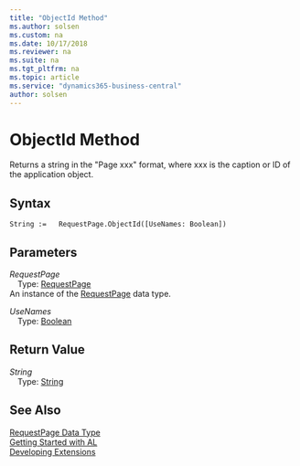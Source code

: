 ```yaml
---
title: "ObjectId Method"
ms.author: solsen
ms.custom: na
ms.date: 10/17/2018
ms.reviewer: na
ms.suite: na
ms.tgt_pltfrm: na
ms.topic: article
ms.service: "dynamics365-business-central"
author: solsen
---
```

[//]: # (START>DO_NOT_EDIT)
[//]: # (IMPORTANT:Do not edit any of the content between here and the END>DO_NOT_EDIT.)
[//]: # (Any modifications should be made in the .xml files in the ModernDev repo.)
# ObjectId Method
Returns a string in the "Page xxx" format, where xxx is the caption or ID of the application object.

## Syntax
```
String :=   RequestPage.ObjectId([UseNames: Boolean])
```
## Parameters
*RequestPage*  
&emsp;Type: [RequestPage](requestpage-data-type.md)  
An instance of the [RequestPage](requestpage-data-type.md) data type.  

*UseNames*  
&emsp;Type: [Boolean](../boolean/boolean-data-type.md)  
  


## Return Value
*String*  
&emsp;Type: [String](../string/string-data-type.md)  
  


[//]: # (IMPORTANT: END>DO_NOT_EDIT)
## See Also
[RequestPage Data Type](requestpage-data-type.md)  
[Getting Started with AL](../devenv-get-started.md)  
[Developing Extensions](../devenv-dev-overview.md)